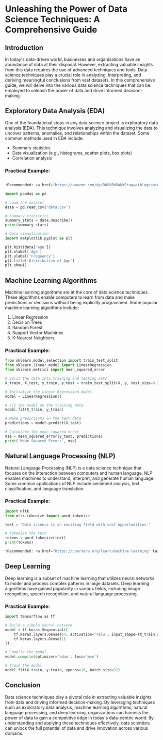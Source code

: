 # Unleashing the Power of Data Science Techniques: A Comprehensive Guide

## Introduction

In today's data-driven world, businesses and organizations have an abundance of data at their disposal. However, extracting valuable insights from this data requires the use of advanced techniques and tools. Data science techniques play a crucial role in analyzing, interpreting, and deriving meaningful conclusions from vast datasets. In this comprehensive guide, we will delve into the various data science techniques that can be employed to unleash the power of data and drive informed decision-making.

## Exploratory Data Analysis (EDA)

One of the foundational steps in any data science project is exploratory data analysis (EDA). This technique involves analyzing and visualizing the data to uncover patterns, anomalies, and relationships within the dataset. Some common methods used in EDA include:

- Summary statistics
- Data visualization (e.g., histograms, scatter plots, box plots)
- Correlation analysis

### Practical Example:

```python

*Recommended: <a href="https://amazon.com/dp/B08N5WRWNW?tag=aiblogcontent-20" target="_blank" rel="nofollow sponsored">Python Machine Learning by Sebastian Raschka</a>*

import pandas as pd

# Load the dataset
data = pd.read_csv('data.csv')

# Summary statistics
summary_stats = data.describe()
print(summary_stats)

# Data visualization
import matplotlib.pyplot as plt

plt.hist(data['age'])
plt.xlabel('Age')
plt.ylabel('Frequency')
plt.title('Distribution of Age')
plt.show()
```

## Machine Learning Algorithms

Machine learning algorithms are at the core of data science techniques. These algorithms enable computers to learn from data and make predictions or decisions without being explicitly programmed. Some popular machine learning algorithms include:

1. Linear Regression
2. Decision Trees
3. Random Forest
4. Support Vector Machines
5. K-Nearest Neighbors

### Practical Example:

```python
from sklearn.model_selection import train_test_split
from sklearn.linear_model import LinearRegression
from sklearn.metrics import mean_squared_error

# Split the data into training and testing sets
X_train, X_test, y_train, y_test = train_test_split(X, y, test_size=0.2, random_state=42)

# Initialize the Linear Regression model
model = LinearRegression()

# Fit the model on the training data
model.fit(X_train, y_train)

# Make predictions on the test data
predictions = model.predict(X_test)

# Calculate the mean squared error
mse = mean_squared_error(y_test, predictions)
print('Mean Squared Error:', mse)
```

## Natural Language Processing (NLP)

Natural Language Processing (NLP) is a data science technique that focuses on the interaction between computers and human language. NLP enables machines to understand, interpret, and generate human language. Some common applications of NLP include sentiment analysis, text classification, and language translation.

### Practical Example:

```python
import nltk
from nltk.tokenize import word_tokenize

text = "Data science is an exciting field with vast opportunities."

# Tokenize the text
tokens = word_tokenize(text)
print(tokens)

*Recommended: <a href="https://coursera.org/learn/machine-learning" target="_blank" rel="nofollow sponsored">Andrew Ng's Machine Learning Course</a>*

```

## Deep Learning

Deep learning is a subset of machine learning that utilizes neural networks to model and process complex patterns in large datasets. Deep learning algorithms have gained popularity in various fields, including image recognition, speech recognition, and natural language processing.

### Practical Example:

```python
import tensorflow as tf

# Build a simple neural network
model = tf.keras.Sequential([
    tf.keras.layers.Dense(64, activation='relu', input_shape=(X_train.shape[1],)),
    tf.keras.layers.Dense(1)
])

# Compile the model
model.compile(optimizer='adam', loss='mse')

# Train the model
model.fit(X_train, y_train, epochs=10, batch_size=32)
```

## Conclusion

Data science techniques play a pivotal role in extracting valuable insights from data and driving informed decision-making. By leveraging techniques such as exploratory data analysis, machine learning algorithms, natural language processing, and deep learning, organizations can harness the power of data to gain a competitive edge in today's data-centric world. By understanding and applying these techniques effectively, data scientists can unlock the full potential of data and drive innovation across various domains.